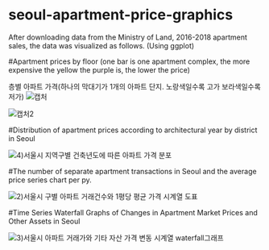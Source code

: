 # seoul-apartment-price-graphics


After downloading data from the Ministry of Land, 2016-2018 apartment sales, the data was visualized as follows. (Using ggplot)


#Apartment prices by floor (one bar is one apartment complex, the more expensive the yellow the purple is, the lower the price)


층별 아파트 가격(하나의 막대기가 1개의 아파트 단지. 노랑색일수록 고가 보라색일수록 저가)
![캡처](https://user-images.githubusercontent.com/47768004/67614860-f07d2d00-f7fe-11e9-9029-285b98b20088.JPG)

![캡처2](https://user-images.githubusercontent.com/47768004/67614861-f246f080-f7fe-11e9-9c06-281c79cf3d3f.JPG)



#Distribution of apartment prices according to architectural year by district in Seoul

![4)서울시 지역구별 건축년도에 따른 아파트 가격 분포](https://user-images.githubusercontent.com/47768004/67614802-eeff3500-f7fd-11e9-9ee3-8913811204fc.png)



#The number of separate apartment transactions in Seoul and the average price series chart per py.

![2)서울시 구별 아파트 거래건수와 1평당 평균 가격 시계열 도표](https://user-images.githubusercontent.com/47768004/67614771-8a43da80-f7fd-11e9-914a-f683dd30f92c.png)



#Time Series Waterfall Graphs of Changes in Apartment Market Prices and Other Assets in Seoul

![3)서울시 아파트 거래가와 기타 자산 가격 변동 시계열 waterfall그래프](https://user-images.githubusercontent.com/47768004/67614772-8a43da80-f7fd-11e9-9832-13425b94ff29.png)




